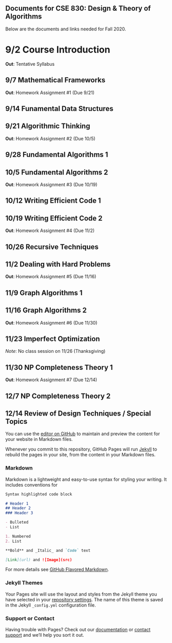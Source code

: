 ## Documents for CSE 830: Design & Theory of Algorithms

Below are the documents and links needed for Fall 2020.

# 9/2	Course Introduction

**Out**: Tentative Syllabus

## 9/7	Mathematical Frameworks

**Out**: Homework Assignment #1 (Due 9/21)

## 9/14	Funamental Data Structures

## 9/21	Algorithmic Thinking

**Out**: Homework Assignment #2 (Due 10/5)

## 9/28	Fundamental Algorithms 1

## 10/5	Fundamental Algorithms 2

**Out**: Homework Assignment #3 (Due 10/19)

## 10/12	Writing Efficient Code 1

## 10/19	Writing Efficient Code 2

**Out**: Homework Assignment #4 (Due 11/2)

## 10/26	Recursive Techniques

## 11/2	Dealing with Hard Problems

**Out**: Homework Assignment #5 (Due 11/16)

## 11/9	Graph Algorithms 1

## 11/16	Graph Algorithms 2

**Out**: Homework Assignment #6 (Due 11/30)

## 11/23	Imperfect Optimization

_Note_: No class session on 11/26 (Thanksgiving)

## 11/30	NP Completeness Theory 1

**Out**: Homework Assignment #7 (Due 12/14)

## 12/7	NP Completeness Theory 2

## 12/14	Review of Design Techniques / Special Topics


You can use the [editor on GitHub](https://github.com/mercere99/CSE-830/edit/master/docs/index.md) to maintain and preview the content for your website in Markdown files.

Whenever you commit to this repository, GitHub Pages will run [Jekyll](https://jekyllrb.com/) to rebuild the pages in your site, from the content in your Markdown files.

### Markdown

Markdown is a lightweight and easy-to-use syntax for styling your writing. It includes conventions for

```markdown
Syntax highlighted code block

# Header 1
## Header 2
### Header 3

- Bulleted
- List

1. Numbered
2. List

**Bold** and _Italic_ and `Code` text

[Link](url) and ![Image](src)
```

For more details see [GitHub Flavored Markdown](https://guides.github.com/features/mastering-markdown/).

### Jekyll Themes

Your Pages site will use the layout and styles from the Jekyll theme you have selected in your [repository settings](https://github.com/mercere99/CSE-830/settings). The name of this theme is saved in the Jekyll `_config.yml` configuration file.

### Support or Contact

Having trouble with Pages? Check out our [documentation](https://docs.github.com/categories/github-pages-basics/) or [contact support](https://github.com/contact) and we’ll help you sort it out.
